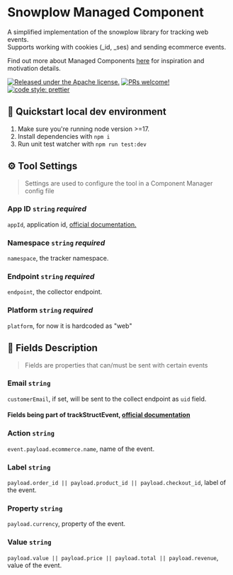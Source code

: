 # Snowplow Managed Component

A simplified implementation of the snowplow library for tracking web events.
<br>Supports working with cookies (_id, _ses) and sending ecommerce events.

Find out more about Managed Components [here](https://blog.cloudflare.com/zaraz-open-source-managed-components-and-webcm/) for inspiration and motivation details.

[![Released under the Apache license.](https://img.shields.io/badge/license-apache-blue.svg)](./LICENSE)
[![PRs welcome!](https://img.shields.io/badge/PRs-welcome-brightgreen.svg)](./CONTRIBUTING.md)
[![code style: prettier](https://img.shields.io/badge/code_style-prettier-ff69b4.svg?style=flat-square)](https://github.com/prettier/prettier)

## 🚀 Quickstart local dev environment

1. Make sure you're running node version >=17.
2. Install dependencies with `npm i`
3. Run unit test watcher with `npm run test:dev`

## ⚙️ Tool Settings

> Settings are used to configure the tool in a Component Manager config file

### App ID `string` _required_

`appId`, application id, [official documentation.](https://docs.snowplow.io/docs/collecting-data/collecting-from-own-applications/javascript-trackers/browser-tracker/browser-tracker-v3-reference/tracker-setup/initialization-options/#setting-the-application-id)

### Namespace `string` _required_

`namespace`, the tracker namespace.

### Endpoint `string` _required_

`endpoint`, the collector endpoint.

### Platform `string` _required_

`platform`, for now it is hardcoded as "web"



## 🧱 Fields Description

> Fields are properties that can/must be sent with certain events

### Email `string`

`customerEmail`, if set, will be sent to the collect endpoint as `uid` field.

#### Fields being part of trackStructEvent, [official documentation](https://docs.snowplow.io/docs/collecting-data/collecting-from-own-applications/javascript-trackers/javascript-tracker/javascript-tracker-v2/tracking-specific-events/#trackstructevent)

### Action `string`

`event.payload.ecommerce.name`, name of the event.

### Label `string`

`payload.order_id || payload.product_id || payload.checkout_id`, label of the event.

### Property `string`

`payload.currency`, property of the event.

### Value `string`

`payload.value || payload.price || payload.total || payload.revenue`, value of the event.


